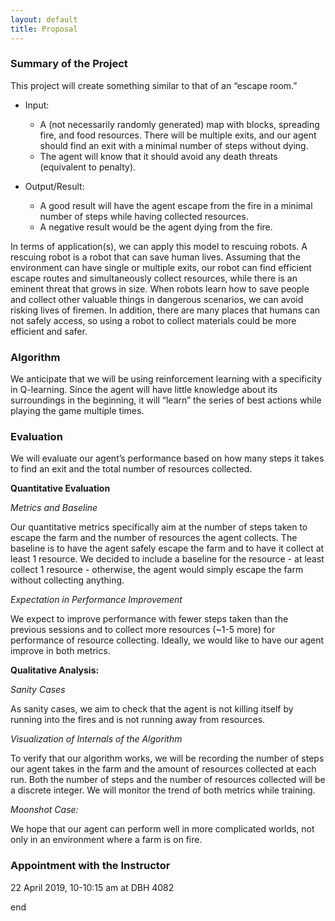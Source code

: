 ```yaml
---
layout: default
title: Proposal
---
```

### Summary of the Project
  This project will create something similar to that of an “escape room.”

  * Input:
       * A (not necessarily randomly generated) map with blocks, spreading fire, and food resources. There will be multiple exits, and our agent should find an exit with a minimal number of steps without dying.
       * The agent will know that it should avoid any death threats (equivalent to penalty).


  * Output/Result:
       * A good result will have the agent escape from the fire in a minimal number of steps while having collected resources.
       * A negative result would be the agent dying from the fire.

In terms of application(s),  we can apply this model to rescuing robots. A rescuing robot is a robot that can save human lives. Assuming that the environment can have single or multiple exits, our robot can find efficient escape routes and simultaneously collect resources, while there is an eminent threat that grows in size. When robots learn how to save people and collect other valuable things in dangerous scenarios, we can avoid risking lives of firemen. In addition, there are many places that humans can not safely access, so using a robot to collect materials could be more efficient and safer.

### Algorithm 

We anticipate that we will be using reinforcement learning with a specificity in Q-learning. Since the agent will have little knowledge about its surroundings in the beginning, it will “learn” the series of best actions while playing the game multiple times.

### Evaluation

We will evaluate our agent’s performance based on how many steps it takes to find an exit and the total number of resources collected. 

**Quantitative Evaluation**

*Metrics and Baseline*

Our quantitative metrics specifically aim at the number of steps taken to escape the farm and the number of resources the agent  collects. The baseline is to have the agent safely escape the farm and to have it collect at least 1 resource. We decided to include a baseline for the resource - at least collect 1 resource - otherwise, the agent would simply escape the farm without collecting anything.

*Expectation in Performance Improvement*

 We expect to improve performance with fewer steps taken than the previous sessions and to collect more resources (~1-5 more) for performance of resource collecting. Ideally, we would like to have our agent improve in both metrics.

**Qualitative Analysis:**

*Sanity Cases*

As sanity cases, we aim to check that the agent is not killing itself by running into the fires and is not running away from resources.

*Visualization of Internals of the Algorithm*

To verify that our algorithm works, we will be recording the number of steps our agent takes in the farm and the amount of resources collected at each run. Both the number of steps and the number of resources collected will be a discrete integer. We will monitor the trend of both metrics while training.

*Moonshot Case:*

We hope that our agent can perform well in more complicated worlds, not only in an environment where a farm is on fire.


### Appointment with the Instructor

22 April 2019, 10-10:15 am at DBH 4082


end
